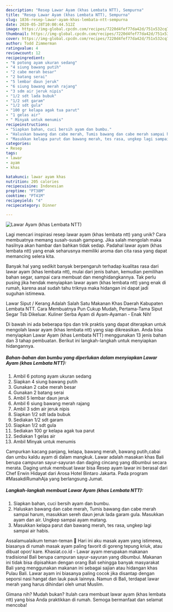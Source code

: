 ```yaml
---
description: "Resep Lawar Ayam (khas Lembata NTT), Sempurna"
title: "Resep Lawar Ayam (khas Lembata NTT), Sempurna"
slug: 1836-resep-lawar-ayam-khas-lembata-ntt-sempurna
date: 2020-05-28T10:00:44.512Z
image: https://img-global.cpcdn.com/recipes/7220d4fef77da42d/751x532cq70/lawar-ayam-khas-lembata-ntt-foto-resep-utama.jpg
thumbnail: https://img-global.cpcdn.com/recipes/7220d4fef77da42d/751x532cq70/lawar-ayam-khas-lembata-ntt-foto-resep-utama.jpg
cover: https://img-global.cpcdn.com/recipes/7220d4fef77da42d/751x532cq70/lawar-ayam-khas-lembata-ntt-foto-resep-utama.jpg
author: Todd Zimmerman
ratingvalue: 4
reviewcount: 12
recipeingredient:
- "6 potong ayam ukuran sedang"
- "4 siung bawang putih"
- "2 cabe merah besar"
- "2 batang serai"
- "5 lembar daun jeruk"
- "6 siung bawang merah rajang"
- "3 sdm air jeruk nipis"
- "1/2 sdt lada bubuk"
- "1/2 sdt garam"
- "1/2 sdt gula"
- "100 gr kelapa agak tua parut"
- "1 gelas air"
- " Minyak untuk menumis"
recipeinstructions:
- "Siapkan bahan, cuci bersih ayam dan bumbu."
- "Haluskan bawang dan cabe merah, Tumis bawang dan cabe merah sampai harum, masukkan sereh daun jeruk lada garam gula. Masukkan ayam dan air. Ungkep sampai ayam matang."
- "Masukkan kelapa parut dan bawang merah, tes rasa, ungkep lagi sampai air habis."
categories:
- Resep
tags:
- lawar
- ayam
- khas

katakunci: lawar ayam khas 
nutrition: 205 calories
recipecuisine: Indonesian
preptime: "PT38M"
cooktime: "PT41M"
recipeyield: "4"
recipecategory: Dinner

---
```



![Lawar Ayam (khas Lembata NTT)](https://img-global.cpcdn.com/recipes/7220d4fef77da42d/751x532cq70/lawar-ayam-khas-lembata-ntt-foto-resep-utama.jpg)

Lagi mencari inspirasi resep lawar ayam (khas lembata ntt) yang unik? Cara membuatnya memang susah-susah gampang. Jika salah mengolah maka hasilnya akan hambar dan bahkan tidak sedap. Padahal lawar ayam (khas lembata ntt) yang enak seharusnya memiliki aroma dan cita rasa yang dapat memancing selera kita.

Banyak hal yang sedikit banyak berpengaruh terhadap kualitas rasa dari lawar ayam (khas lembata ntt), mulai dari jenis bahan, kemudian pemilihan bahan segar, sampai cara membuat dan menghidangkannya. Tak perlu pusing jika hendak menyiapkan lawar ayam (khas lembata ntt) yang enak di rumah, karena asal sudah tahu triknya maka hidangan ini dapat jadi suguhan istimewa.

Lawar Siput / Kerang Adalah Salah Satu Makanan Khas Daerah Kabupaten Lembata NTT. Cara Membuatnya Pun Cukup Mudah, Pertama-Tama Siput Segar Tsb Dikeluar. Kuliner Serba Ayam di Ayam-Ayaman - Enak Nih!


Di bawah ini ada beberapa tips dan trik praktis yang dapat diterapkan untuk mengolah lawar ayam (khas lembata ntt) yang siap dikreasikan. Anda bisa menyiapkan Lawar Ayam (khas Lembata NTT) menggunakan 13 jenis bahan dan 3 tahap pembuatan. Berikut ini langkah-langkah untuk menyiapkan hidangannya.

<!--inarticleads1-->

##### Bahan-bahan dan bumbu yang diperlukan dalam menyiapkan Lawar Ayam (khas Lembata NTT):

1. Ambil 6 potong ayam ukuran sedang
1. Siapkan 4 siung bawang putih
1. Gunakan 2 cabe merah besar
1. Gunakan 2 batang serai
1. Ambil 5 lembar daun jeruk
1. Ambil 6 siung bawang merah rajang
1. Ambil 3 sdm air jeruk nipis
1. Siapkan 1/2 sdt lada bubuk
1. Sediakan 1/2 sdt garam
1. Siapkan 1/2 sdt gula
1. Sediakan 100 gr kelapa agak tua parut
1. Sediakan 1 gelas air
1. Ambil  Minyak untuk menumis


Campurkan kacang panjang, kelapa, bawang merah, bawang putih,cabai dan umbu kaldu ayam di dalam mangkuk. Lawar adalah masakan khas Bali berupa campuran sayur-sayuran dan daging cincang yang dibumbui secara merata. Daging untuk membuat lawar bisa Resep ayam lawar ini berasal dari Chef Erwin Hidayat dari Arosa Hotel Bintaro Jakarta. Pada program #MasakdiRumahAja yang berlangsung Jumat. 

<!--inarticleads2-->

##### Langkah-langkah membuat Lawar Ayam (khas Lembata NTT):

1. Siapkan bahan, cuci bersih ayam dan bumbu.
1. Haluskan bawang dan cabe merah, Tumis bawang dan cabe merah sampai harum, masukkan sereh daun jeruk lada garam gula. Masukkan ayam dan air. Ungkep sampai ayam matang.
1. Masukkan kelapa parut dan bawang merah, tes rasa, ungkep lagi sampai air habis.


Assalamualaikum teman-teman 🥰 Hari ini aku masak ayam yang istimewa, biasanya di rumah masak ayam paling favorit di goreng tepung kriuk, atau dibuat opor/ kare. Khasiat.co.id - Lawar ayam merupakan makanan tradisional Bali berupa campuran sayur-sayuran yang dibumbui. Makanan ini tidak bisa dipisahkan dengan orang Bali sehingga banyak masyarakat Bali yang menggunakan makanan ini sebagai sajian atau hidangan khas Pulau Bali. Lawar ayam ini biasanya paling cocok jika disantap dengan seporsi nasi hangat dan lauk pauk lainnya. Namun di Bali, terdapat lawar merah yang harus dihindari oleh umat Muslim. 

Gimana nih? Mudah bukan? Itulah cara membuat lawar ayam (khas lembata ntt) yang bisa Anda praktikkan di rumah. Semoga bermanfaat dan selamat mencoba!
